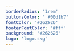 ```yaml
---
borderRadius: '1rem'
buttonsColor: ' #00d1b7'
fontColor: '#262626'
footerFontColor: '#fff'
background: '#262626'
logo: 'logo.svg'
---
```

